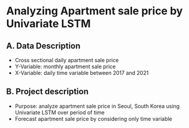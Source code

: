 # **Analyzing Apartment sale price by Univariate LSTM**

## A. Data Description

- Cross sectional daily apartment sale price
- Y-Variable: monthly apartment sale price
- X-Variable: daily time variable between 2017 and 2021

## B. Project description

- Purpose: analyze apartment sale price in Seoul, South Korea using Univariate LSTM over period of time
- Forecast apartment sale price by considering only time variable